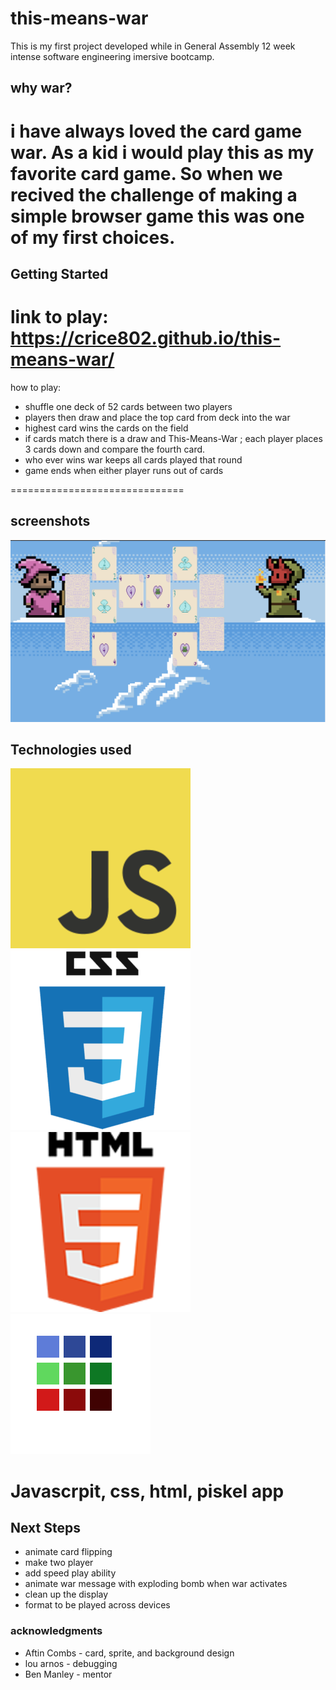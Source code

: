 # this-means-war
This is my first project developed while in General Assembly 12 week intense software engineering imersive bootcamp.
## why war?

# i have always loved the card game war. As a kid i would play this as my favorite card game. So when we recived the challenge of making a simple browser game this was one of my first choices.

## Getting Started

link to play:
https://crice802.github.io/this-means-war/
=============================
how to play:

- shuffle one deck of 52 cards between two players
- players then draw and place the top card from deck into the war
- highest card wins the cards on the field
- if cards match there is a draw and This-Means-War ; each player places 3 cards down and compare the fourth card.
- who ever wins war keeps all cards played that round
- game ends when either player runs out of cards

==============================

## screenshots

![This-Means-WAR!?](/images/Screen%20Shot%202021-07-08%20at%209.45.40%20PM.png)

## Technologies used

![js](https://raw.githubusercontent.com/github/explore/80688e429a7d4ef2fca1e82350fe8e3517d3494d/topics/javascript/javascript.png)
![css](https://raw.githubusercontent.com/github/explore/80688e429a7d4ef2fca1e82350fe8e3517d3494d/topics/css/css.png)
![html](https://raw.githubusercontent.com/github/explore/80688e429a7d4ef2fca1e82350fe8e3517d3494d/topics/html/html.png)
![piskel](images/piskel%20app%20logo.png)
# Javascrpit, css, html, piskel app
## Next Steps

- animate card flipping
- make two player
- add speed play ability
- animate war message with exploding bomb when war activates
- clean up the display
- format to be played across devices

### acknowledgments

- Aftin Combs - card, sprite, and background design
- lou arnos - debugging
- Ben Manley - mentor
